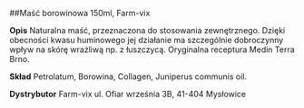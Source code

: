 ##Maść borowinowa 150ml, Farm-vix

**Opis** Naturalna maść, przeznaczona do stosowania zewnętrznego. Dzięki obecności kwasu huminowego jej działanie ma szczególnie dobroczynny wpływ na skórę wrażliwą np. z łuszczycą. Oryginalna receptura Medin Terra Brno.

**Skład** Petrolatum, Borowina, Collagen, Juniperus communis oil.

**Dystrybutor** Farm-vix
ul. Ofiar września 3B, 41-404 Mysłowice
